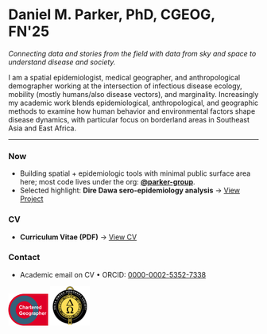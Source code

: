 # Daniel M. Parker, PhD, CGEOG, FN'25

*Connecting data and stories from the field with data from sky and space to understand disease and society.*

I am a spatial epidemiologist, medical geographer, and anthropological demographer working at the intersection of infectious disease ecology, mobility (mostly humans/also disease vectors), and marginality. Increasingly my academic work blends epidemiological, anthropological, and geographic methods to examine how human behavior and environmental factors shape disease dynamics, with particular focus on borderland areas in Southeast Asia and East Africa.

---

### Now
- Building spatial + epidemiologic tools with minimal public surface area here; most code lives under the org: **[@parker-group](https://github.com/parker-group)**.
- Selected highlight: **Dire Dawa sero-epidemiology analysis** → [View Project](https://github.com/parker-group/DireDawa_Seroepi)

### CV
- **Curriculum Vitae (PDF)** → [View CV](https://github.com/parker-group/parker-group.github.io/blob/main/docs/ParkerCV.pdf)

### Contact
- Academic email on CV • ORCID: [0000-0002-5352-7338](https://orcid.org/0000-0002-5352-7338)

<p>
  <img src="assets/cg_badge.png" alt="Chartered Geographer badge" width="80"/>
  <img src="assets/delta_omega_badge.png" alt="Delta Omega badge" width="80"/>
</p>
